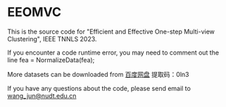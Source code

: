 # EEOMVC

This is the source code for "Efficient and Effective One-step Multi-view Clustering", IEEE TNNLS 2023.

If you encounter a code runtime error, you may need to comment out the line fea = NormalizeData(fea);

More datasets can be downloaded from <a href=https://pan.baidu.com/s/1u5vMaz3zdy78POaRLdwa8A>百度网盘</a>
提取码：0ln3

If you have any questions about the code, please send email to wang_jun@nudt.edu.cn
